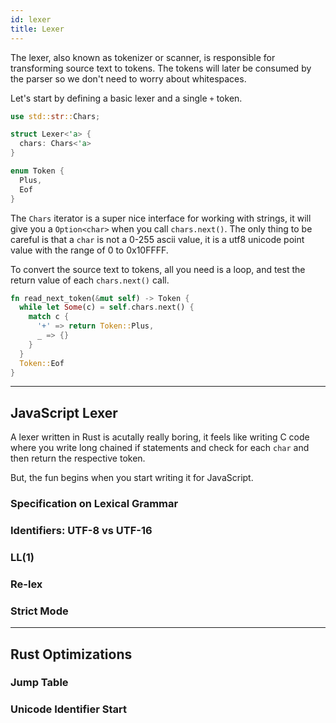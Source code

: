 ```yaml
---
id: lexer
title: Lexer
---
```


The lexer, also known as tokenizer or scanner, is responsible for transforming source text to tokens.
The tokens will later be consumed by the parser so we don't need to worry about whitespaces.

Let's start by defining a basic lexer and a single `+` token.

```rust
use std::str::Chars;

struct Lexer<'a> {
  chars: Chars<'a>
}
```

```rust
enum Token {
  Plus,
  Eof
}
```

The `Chars` iterator is a super nice interface for working with strings,
it will give you a `Option<char>` when you call `chars.next()`.
The only thing to be careful is that a `char` is not a 0-255 ascii value,
it is a utf8 unicode point value with the range of 0 to 0x10FFFF.

To convert the source text to tokens, all you need is a loop, and test the return value of each `chars.next()` call.

```rust
fn read_next_token(&mut self) -> Token {
  while let Some(c) = self.chars.next() {
    match c {
      '+' => return Token::Plus,
      _ => {}
    }
  }
  Token::Eof
}
```

---

## JavaScript Lexer

A lexer written in Rust is acutally really boring, it feels like writing C code
where you write long chained if statements and check for each `char` and then return the respective token.

But, the fun begins when you start writing it for JavaScript.

### Specification on Lexical Grammar

### Identifiers: UTF-8 vs UTF-16

### LL(1)

### Re-lex

### Strict Mode

---

## Rust Optimizations

### Jump Table

### Unicode Identifier Start
